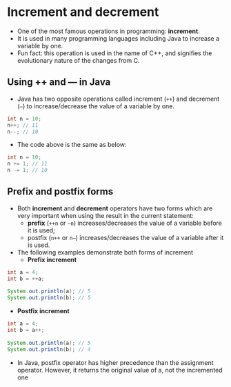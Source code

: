 # Increment and decrement
* One of the most famous operations in programming: **increment**.
* It is used in many programming languages including Java to increase a variable by one. 
* Fun fact: this operation is used in the name of C++, and signifies the evolutionary nature of the changes from C.

## Using ++ and — in Java
* Java has two opposite operations called increment (`++`) and decrement (`—`) to increase/decrease the value of a variable by one.
```java
int n = 10;
n++; // 11
n--; // 10 
```
* The code above is the same as below:
```java
int n = 10;
n += 1; // 11
n -= 1; // 10
```


## Prefix and postfix forms
* Both **increment** and **decrement** operators have two forms which are very important when using the result in the current statement:
	* **prefix** (`++n` or `—n`) increases/decreases the value of a variable before it is used;
	* postfix (`n++` or `n—`) increases/decreases the value of a variable after it is used.
* The following examples demonstrate both forms of increment
	* **Prefix increment**
```java
int a = 4;
int b = ++a;
 
System.out.println(a); // 5
System.out.println(b); // 5
```

* **Postfix increment**
```java
int a = 4;
int b = a++;
 
System.out.println(a); // 5
System.out.println(b); // 4
```

* In Java, postfix operator has higher precedence than the assignment operator. However, it returns the original value of a, not the incremented one
